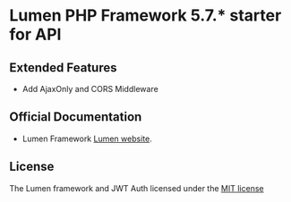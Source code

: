 # Lumen PHP Framework 5.7.* starter for API

## Extended Features

* Add AjaxOnly and CORS Middleware

## Official Documentation

* Lumen Framework [Lumen website](http://lumen.laravel.com/docs).

## License

The Lumen framework and JWT Auth licensed under the [MIT license](http://opensource.org/licenses/MIT)
